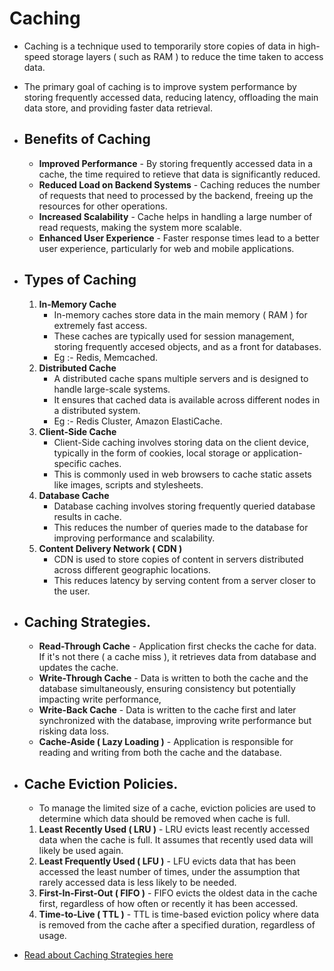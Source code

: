 # Caching
- Caching is a technique used to temporarily store copies of data in high-speed storage layers ( such as RAM ) to reduce the time taken to access data.
- The primary goal of caching is to improve system performance by storing frequently accessed data, reducing latency, offloading the main data store, and providing faster data retrieval.

- ## Benefits of Caching
	- **Improved Performance** - By storing frequently accessed data in a cache, the time required to retieve that data is significantly reduced.
	- **Reduced Load on Backend Systems** - Caching reduces the number of requests that need to processed by the backend, freeing up the resources for other operations.
	- **Increased Scalability** - Cache helps in handling a large number of read requests, making the system more scalable.
	- **Enhanced User Experience** - Faster response times lead to a better user experience, particularly for web and mobile applications.

- ## Types of Caching
	1. **In-Memory Cache**
		- In-memory caches store data in the main memory ( RAM ) for extremely fast access.
		- These caches are typically used for session management, storing frequently accesed objects, and as a front for databases.
		- Eg :- Redis, Memcached.
	2. **Distributed Cache**
		- A distributed cache spans multiple servers and is designed to handle large-scale systems.
		- It ensures that cached data is available across different nodes in a distributed system.
		- Eg :- Redis Cluster, Amazon ElastiCache.
	3. **Client-Side Cache**
		- Client-Side caching involves storing data on the client device, typically in the form of cookies, local storage or application-specific caches.
		- This is commonly used in web browsers to cache static assets like images, scripts and stylesheets.
	4. **Database Cache**
		- Database caching involves storing frequently queried database results in cache.
		- This reduces the number of queries made to the database for improving performance and scalability.
	5. **Content Delivery Network ( CDN )**
		- CDN is used to store copies of content in servers distributed across different geographic locations.
		- This reduces latency by serving content from a server closer to the user.

- ## Caching Strategies.
	- **Read-Through Cache** - Application first checks the cache for data. If it's not there ( a cache miss ), it retrieves data from database and updates the cache.
	- **Write-Through Cache** - Data is written to both the cache and the database simultaneously, ensuring consistency but potentially impacting write performance,
	- **Write-Back Cache** - Data is written to the cache first and later synchronized with the database, improving write performance but risking data loss.
	- **Cache-Aside ( Lazy Loading )** - Application is responsible for reading and writing from both the cache and the database.

- ## Cache Eviction Policies.
	- To manage the limited size of a cache, eviction policies are used to determine which data should be removed when cache is full.
	1. **Least Recently Used ( LRU )** - LRU evicts least recently accessed data when the cache is full. It assumes that recently used data will likely be used again.
	2. **Least Frequently Used ( LFU )** - LFU evicts data that has been accessed the least number of times, under the assumption that rarely accessed data is less likely to be needed.
	3. **First-In-First-Out ( FIFO )** - FIFO evicts the oldest data in the cache first, regardless of how often or recently it has been accessed.
	4. **Time-to-Live ( TTL )** - TTL is time-based eviction policy where data is removed from the cache after a specified duration, regardless of usage.

- [Read about Caching Strategies here](https://blog.algomaster.io/p/top-5-caching-strategies-explained)
